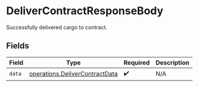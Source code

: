 # DeliverContractResponseBody

Successfully delivered cargo to contract.


## Fields

| Field                                                                            | Type                                                                             | Required                                                                         | Description                                                                      |
| -------------------------------------------------------------------------------- | -------------------------------------------------------------------------------- | -------------------------------------------------------------------------------- | -------------------------------------------------------------------------------- |
| `data`                                                                           | [operations.DeliverContractData](../../models/operations/delivercontractdata.md) | :heavy_check_mark:                                                               | N/A                                                                              |